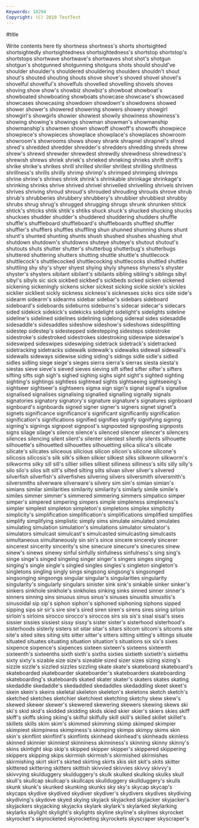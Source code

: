 ```yaml
---
Keywords: 10294
Copyright: (C) 2019 TestTest
---
```


#title

Write contents here
tly shortness shortness's shorts
shortsighted shortsightedly shortsightedness shortsightedness's shortstop shortstop's shortstops shortwave shortwave's shortwaves
shot shot's shotgun shotgun's shotgunned shotgunning shotguns shots should should've
shoulder shoulder's shouldered shouldering shoulders shouldn't shout shout's shouted shouting
shouts shove shove's shoved shovel shovel's shovelful shovelful's shovelfuls shovelled
shovelling shovels shoves shoving show show's showbiz showbiz's showboat showboat's
showboated showboating showboats showcase showcase's showcased showcases showcasing showdown showdown's
showdowns showed shower shower's showered showering showers showery showgirl showgirl's
showgirls showier showiest showily showiness showiness's showing showing's showings showman
showman's showmanship showmanship's showmen shown showoff showoff's showoffs showpiece showpiece's
showpieces showplace showplace's showplaces showroom showroom's showrooms shows showy shrank
shrapnel shrapnel's shred shred's shredded shredder shredder's shredders shredding shreds
shrew shrew's shrewd shrewder shrewdest shrewdly shrewdness shrewdness's shrewish shrews
shriek shriek's shrieked shrieking shrieks shrift shrift's shrike shrike's shrikes
shrill shrilled shriller shrillest shrilling shrillness shrillness's shrills shrilly shrimp
shrimp's shrimped shrimping shrimps shrine shrine's shrines shrink shrink's shrinkable
shrinkage shrinkage's shrinking shrinks shrive shrived shrivel shrivelled shrivelling shrivels
shriven shrives shriving shroud shroud's shrouded shrouding shrouds shrove shrub
shrub's shrubberies shrubbery shrubbery's shrubbier shrubbiest shrubby shrubs shrug shrug's
shrugged shrugging shrugs shrunk shrunken shtick shtick's shticks shtik shtik's
shtiks shuck shuck's shucked shucking shucks shuckses shudder shudder's shuddered
shuddering shudders shuffle shuffle's shuffleboard shuffleboard's shuffleboards shuffled shuffler shuffler's
shufflers shuffles shuffling shun shunned shunning shuns shunt shunt's shunted
shunting shunts shush shushed shushes shushing shut shutdown shutdown's shutdowns
shuteye shuteye's shutout shutout's shutouts shuts shutter shutter's shutterbug shutterbug's
shutterbugs shuttered shuttering shutters shutting shuttle shuttle's shuttlecock shuttlecock's shuttlecocked
shuttlecocking shuttlecocks shuttled shuttles shuttling shy shy's shyer shyest shying
shyly shyness shyness's shyster shyster's shysters sibilant sibilant's sibilants sibling
sibling's siblings sibyl sibyl's sibyls sic sick sickbed sickbed's sickbeds
sicked sicken sickened sickening sickeningly sickens sicker sickest sicking sickle
sickle's sickles sicklier sickliest sickly sickness sickness's sicknesses sicks sics
side side's sidearm sidearm's sidearms sidebar sidebar's sidebars sideboard sideboard's
sideboards sideburns sideburns's sidecar sidecar's sidecars sided sidekick sidekick's sidekicks
sidelight sidelight's sidelights sideline sideline's sidelined sidelines sidelining sidelong sidereal
sides sidesaddle sidesaddle's sidesaddles sideshow sideshow's sideshows sidesplitting sidestep sidestep's
sidestepped sidestepping sidesteps sidestroke sidestroke's sidestroked sidestrokes sidestroking sideswipe sideswipe's
sideswiped sideswipes sideswiping sidetrack sidetrack's sidetracked sidetracking sidetracks sidewalk sidewalk's
sidewalks sidewall sidewall's sidewalls sideways sidewise siding siding's sidings sidle
sidle's sidled sidles sidling siege siege's sieges sierra sierra's sierras
siesta siesta's siestas sieve sieve's sieved sieves sieving sift sifted
sifter sifter's sifters sifting sifts sigh sigh's sighed sighing sighs
sight sight's sighted sighting sighting's sightings sightless sightread sights sightseeing
sightseeing's sightseer sightseer's sightseers sigma sign sign's signal signal's signalise
signalised signalises signalising signalled signalling signally signals signatories signatory signatory's
signature signature's signatures signboard signboard's signboards signed signer signer's signers
signet signet's signets significance significance's significant significantly signification signification's significations
signified signifies signify signifying signing signing's signings signpost signpost's signposted
signposting signposts signs silage silage's silence silence's silenced silencer silencer's
silencers silences silencing silent silent's silenter silentest silently silents silhouette
silhouette's silhouetted silhouettes silhouetting silica silica's silicate silicate's silicates siliceous
silicious silicon silicon's silicone silicone's silicosis silicosis's silk silk's silken
silkier silkiest silks silkworm silkworm's silkworms silky sill sill's sillier
sillies silliest silliness silliness's sills silly silly's silo silo's silos
silt silt's silted silting silts silvan silver silver's silvered silverfish
silverfish's silverfishes silvering silvers silversmith silversmith's silversmiths silverware silverware's silvery
sim sim's simian simian's simians similar similarities similarity similarity's similarly
simile simile's similes simmer simmer's simmered simmering simmers simpatico simper
simper's simpered simpering simpers simple simpleness simpleness's simpler simplest simpleton
simpleton's simpletons simplex simplicity simplicity's simplification simplification's simplifications simplified simplifies
simplify simplifying simplistic simply sims simulate simulated simulates simulating simulation
simulation's simulations simulator simulator's simulators simulcast simulcast's simulcasted simulcasting simulcasts
simultaneous simultaneously sin sin's since sincere sincerely sincerer sincerest sincerity
sincerity's sine sinecure sinecure's sinecures sinew sinew's sinews sinewy sinful
sinfully sinfulness sinfulness's sing sing's singe singe's singed singeing singer
singer's singers singes singing singing's single single's singled singles singles's
singleton singleton's singletons singling singly sings singsong singsong's singsonged singsonging
singsongs singular singular's singularities singularity singularity's singularly singulars sinister sink
sink's sinkable sinker sinker's sinkers sinkhole sinkhole's sinkholes sinking sinks
sinned sinner sinner's sinners sinning sins sinuous sinus sinus's sinuses
sinusitis sinusitis's sinusoidal sip sip's siphon siphon's siphoned siphoning siphons
sipped sipping sips sir sir's sire sire's sired siren siren's
sirens sires siring sirloin sirloin's sirloins sirocco sirocco's siroccos sirs
sis sis's sisal sisal's sises sissier sissies sissiest sissy sissy's
sister sister's sisterhood sisterhood's sisterhoods sisterly sisters sit sitar sitar's
sitars sitcom sitcom's sitcoms site site's sited sites siting sits
sitter sitter's sitters sitting sitting's sittings situate situated situates situating
situation situation's situations six six's sixes sixpence sixpence's sixpences sixteen
sixteen's sixteens sixteenth sixteenth's sixteenths sixth sixth's sixths sixties sixtieth
sixtieth's sixtieths sixty sixty's sizable size size's sizeable sized sizer
sizes sizing sizing's sizzle sizzle's sizzled sizzles sizzling skate skate's
skateboard skateboard's skateboarded skateboarder skateboarder's skateboarders skateboarding skateboarding's skateboards skated
skater skater's skaters skates skating skedaddle skedaddle's skedaddled skedaddles skedaddling
skeet skeet's skein skein's skeins skeletal skeleton skeleton's skeletons sketch
sketch's sketched sketches sketchier sketchiest sketching sketchy skew skew's skewed
skewer skewer's skewered skewering skewers skewing skews ski ski's skid
skid's skidded skidding skids skied skier skier's skiers skies skiff
skiff's skiffs skiing skiing's skilful skilfully skill skill's skilled skillet
skillet's skillets skills skim skim's skimmed skimming skimp skimped skimpier
skimpiest skimpiness skimpiness's skimping skimps skimpy skims skin skin's skinflint
skinflint's skinflints skinhead skinhead's skinheads skinless skinned skinnier skinniest skinniness
skinniness's skinning skinny skinny's skins skintight skip skip's skipped skipper
skipper's skippered skippering skippers skipping skips skirmish skirmish's skirmished skirmishes
skirmishing skirt skirt's skirted skirting skirts skis skit skit's skits
skitter skittered skittering skitters skittish skivvied skivvies skivvy skivvy's skivvying
skulduggery skulduggery's skulk skulked skulking skulks skull skull's skullcap skullcap's
skullcaps skullduggery skullduggery's skulls skunk skunk's skunked skunking skunks sky
sky's skycap skycap's skycaps skydive skydived skydiver skydiver's skydivers skydives
skydiving skydiving's skydove skyed skying skyjack skyjacked skyjacker skyjacker's skyjackers
skyjacking skyjacks skylark skylark's skylarked skylarking skylarks skylight skylight's skylights
skyline skyline's skylines skyrocket skyrocket's skyrocketed skyrocketing skyrockets skyscraper skyscraper's

